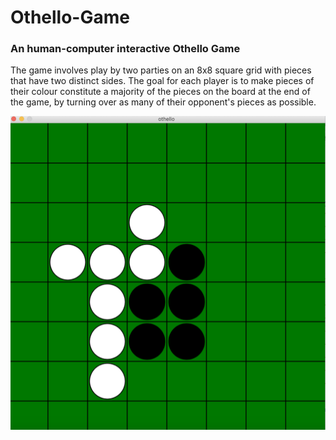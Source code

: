 # Othello-Game
### An human-computer interactive Othello Game
The game involves play by two parties on an 8x8 square grid with pieces that have two distinct sides. The goal for each player is to make pieces of their colour constitute a majority of the pieces on the board at the end of the game, by turning over as many of their opponent's pieces as possible.

![image](https://github.com/zhawayc/Othello-Game/blob/master/image/game.png)
